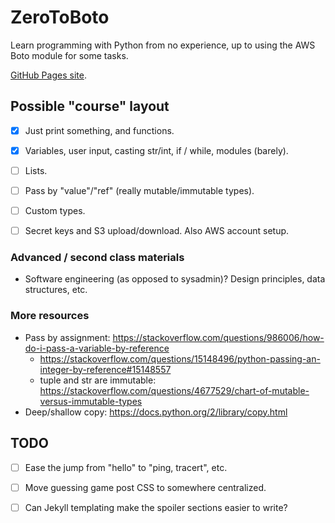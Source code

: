 # ZeroToBoto

Learn programming with Python from no experience, up to using the AWS Boto module for some tasks.

[GitHub Pages site](https://akaito.github.io/ZeroToBoto/).


## Possible "course" layout

- [x] Just print something, and functions.
- [x] Variables, user input, casting str/int, if / while, modules (barely).
- [ ] Lists.
- [ ] Pass by "value"/"ref" (really mutable/immutable types).
- [ ] Custom types.
- [ ] Secret keys and S3 upload/download.
	Also AWS account setup.


### Advanced / second class materials

- Software engineering (as opposed to sysadmin)?  Design principles, data structures, etc.


### More resources

- Pass by assignment: https://stackoverflow.com/questions/986006/how-do-i-pass-a-variable-by-reference
	- https://stackoverflow.com/questions/15148496/python-passing-an-integer-by-reference#15148557
	- tuple and str are immutable: https://stackoverflow.com/questions/4677529/chart-of-mutable-versus-immutable-types
- Deep/shallow copy: https://docs.python.org/2/library/copy.html


## TODO

- [ ] Ease the jump from "hello" to "ping, tracert", etc.
- [ ] Move guessing game post CSS to somewhere centralized.
- [ ] Can Jekyll templating make the spoiler sections easier to write?

